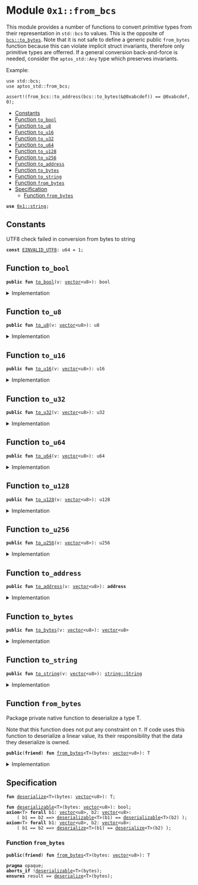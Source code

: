 
<a name="0x1_from_bcs"></a>

# Module `0x1::from_bcs`

This module provides a number of functions to convert _primitive_ types from their representation in <code>std::bcs</code>
to values. This is the opposite of <code><a href="../../move-stdlib/doc/bcs.md#0x1_bcs_to_bytes">bcs::to_bytes</a></code>. Note that it is not safe to define a generic public <code>from_bytes</code>
function because this can violate implicit struct invariants, therefore only primitive types are offerred. If
a general conversion back-and-force is needed, consider the <code>aptos_std::Any</code> type which preserves invariants.

Example:
```
use std::bcs;
use aptos_std::from_bcs;

assert!(from_bcs::to_address(bcs::to_bytes(&@0xabcdef)) == @0xabcdef, 0);
```


-  [Constants](#@Constants_0)
-  [Function `to_bool`](#0x1_from_bcs_to_bool)
-  [Function `to_u8`](#0x1_from_bcs_to_u8)
-  [Function `to_u16`](#0x1_from_bcs_to_u16)
-  [Function `to_u32`](#0x1_from_bcs_to_u32)
-  [Function `to_u64`](#0x1_from_bcs_to_u64)
-  [Function `to_u128`](#0x1_from_bcs_to_u128)
-  [Function `to_u256`](#0x1_from_bcs_to_u256)
-  [Function `to_address`](#0x1_from_bcs_to_address)
-  [Function `to_bytes`](#0x1_from_bcs_to_bytes)
-  [Function `to_string`](#0x1_from_bcs_to_string)
-  [Function `from_bytes`](#0x1_from_bcs_from_bytes)
-  [Specification](#@Specification_1)
    -  [Function `from_bytes`](#@Specification_1_from_bytes)


<pre><code><b>use</b> <a href="../../move-stdlib/doc/string.md#0x1_string">0x1::string</a>;
</code></pre>



<a name="@Constants_0"></a>

## Constants


<a name="0x1_from_bcs_EINVALID_UTF8"></a>

UTF8 check failed in conversion from bytes to string


<pre><code><b>const</b> <a href="from_bcs.md#0x1_from_bcs_EINVALID_UTF8">EINVALID_UTF8</a>: u64 = 1;
</code></pre>



<a name="0x1_from_bcs_to_bool"></a>

## Function `to_bool`



<pre><code><b>public</b> <b>fun</b> <a href="from_bcs.md#0x1_from_bcs_to_bool">to_bool</a>(v: <a href="../../move-stdlib/doc/vector.md#0x1_vector">vector</a>&lt;u8&gt;): bool
</code></pre>



<details>
<summary>Implementation</summary>


<pre><code><b>public</b> <b>fun</b> <a href="from_bcs.md#0x1_from_bcs_to_bool">to_bool</a>(v: <a href="../../move-stdlib/doc/vector.md#0x1_vector">vector</a>&lt;u8&gt;): bool {
    <a href="from_bcs.md#0x1_from_bcs_from_bytes">from_bytes</a>&lt;bool&gt;(v)
}
</code></pre>



</details>

<a name="0x1_from_bcs_to_u8"></a>

## Function `to_u8`



<pre><code><b>public</b> <b>fun</b> <a href="from_bcs.md#0x1_from_bcs_to_u8">to_u8</a>(v: <a href="../../move-stdlib/doc/vector.md#0x1_vector">vector</a>&lt;u8&gt;): u8
</code></pre>



<details>
<summary>Implementation</summary>


<pre><code><b>public</b> <b>fun</b> <a href="from_bcs.md#0x1_from_bcs_to_u8">to_u8</a>(v: <a href="../../move-stdlib/doc/vector.md#0x1_vector">vector</a>&lt;u8&gt;): u8 {
    <a href="from_bcs.md#0x1_from_bcs_from_bytes">from_bytes</a>&lt;u8&gt;(v)
}
</code></pre>



</details>

<a name="0x1_from_bcs_to_u16"></a>

## Function `to_u16`



<pre><code><b>public</b> <b>fun</b> <a href="from_bcs.md#0x1_from_bcs_to_u16">to_u16</a>(v: <a href="../../move-stdlib/doc/vector.md#0x1_vector">vector</a>&lt;u8&gt;): u16
</code></pre>



<details>
<summary>Implementation</summary>


<pre><code><b>public</b> <b>fun</b> <a href="from_bcs.md#0x1_from_bcs_to_u16">to_u16</a>(v: <a href="../../move-stdlib/doc/vector.md#0x1_vector">vector</a>&lt;u8&gt;): u16 {
    <a href="from_bcs.md#0x1_from_bcs_from_bytes">from_bytes</a>&lt;u16&gt;(v)
}
</code></pre>



</details>

<a name="0x1_from_bcs_to_u32"></a>

## Function `to_u32`



<pre><code><b>public</b> <b>fun</b> <a href="from_bcs.md#0x1_from_bcs_to_u32">to_u32</a>(v: <a href="../../move-stdlib/doc/vector.md#0x1_vector">vector</a>&lt;u8&gt;): u32
</code></pre>



<details>
<summary>Implementation</summary>


<pre><code><b>public</b> <b>fun</b> <a href="from_bcs.md#0x1_from_bcs_to_u32">to_u32</a>(v: <a href="../../move-stdlib/doc/vector.md#0x1_vector">vector</a>&lt;u8&gt;): u32 {
    <a href="from_bcs.md#0x1_from_bcs_from_bytes">from_bytes</a>&lt;u32&gt;(v)
}
</code></pre>



</details>

<a name="0x1_from_bcs_to_u64"></a>

## Function `to_u64`



<pre><code><b>public</b> <b>fun</b> <a href="from_bcs.md#0x1_from_bcs_to_u64">to_u64</a>(v: <a href="../../move-stdlib/doc/vector.md#0x1_vector">vector</a>&lt;u8&gt;): u64
</code></pre>



<details>
<summary>Implementation</summary>


<pre><code><b>public</b> <b>fun</b> <a href="from_bcs.md#0x1_from_bcs_to_u64">to_u64</a>(v: <a href="../../move-stdlib/doc/vector.md#0x1_vector">vector</a>&lt;u8&gt;): u64 {
    <a href="from_bcs.md#0x1_from_bcs_from_bytes">from_bytes</a>&lt;u64&gt;(v)
}
</code></pre>



</details>

<a name="0x1_from_bcs_to_u128"></a>

## Function `to_u128`



<pre><code><b>public</b> <b>fun</b> <a href="from_bcs.md#0x1_from_bcs_to_u128">to_u128</a>(v: <a href="../../move-stdlib/doc/vector.md#0x1_vector">vector</a>&lt;u8&gt;): u128
</code></pre>



<details>
<summary>Implementation</summary>


<pre><code><b>public</b> <b>fun</b> <a href="from_bcs.md#0x1_from_bcs_to_u128">to_u128</a>(v: <a href="../../move-stdlib/doc/vector.md#0x1_vector">vector</a>&lt;u8&gt;): u128 {
    <a href="from_bcs.md#0x1_from_bcs_from_bytes">from_bytes</a>&lt;u128&gt;(v)
}
</code></pre>



</details>

<a name="0x1_from_bcs_to_u256"></a>

## Function `to_u256`



<pre><code><b>public</b> <b>fun</b> <a href="from_bcs.md#0x1_from_bcs_to_u256">to_u256</a>(v: <a href="../../move-stdlib/doc/vector.md#0x1_vector">vector</a>&lt;u8&gt;): u256
</code></pre>



<details>
<summary>Implementation</summary>


<pre><code><b>public</b> <b>fun</b> <a href="from_bcs.md#0x1_from_bcs_to_u256">to_u256</a>(v: <a href="../../move-stdlib/doc/vector.md#0x1_vector">vector</a>&lt;u8&gt;): u256 {
    <a href="from_bcs.md#0x1_from_bcs_from_bytes">from_bytes</a>&lt;u256&gt;(v)
}
</code></pre>



</details>

<a name="0x1_from_bcs_to_address"></a>

## Function `to_address`



<pre><code><b>public</b> <b>fun</b> <a href="from_bcs.md#0x1_from_bcs_to_address">to_address</a>(v: <a href="../../move-stdlib/doc/vector.md#0x1_vector">vector</a>&lt;u8&gt;): <b>address</b>
</code></pre>



<details>
<summary>Implementation</summary>


<pre><code><b>public</b> <b>fun</b> <a href="from_bcs.md#0x1_from_bcs_to_address">to_address</a>(v: <a href="../../move-stdlib/doc/vector.md#0x1_vector">vector</a>&lt;u8&gt;): <b>address</b> {
    <a href="from_bcs.md#0x1_from_bcs_from_bytes">from_bytes</a>&lt;<b>address</b>&gt;(v)
}
</code></pre>



</details>

<a name="0x1_from_bcs_to_bytes"></a>

## Function `to_bytes`



<pre><code><b>public</b> <b>fun</b> <a href="from_bcs.md#0x1_from_bcs_to_bytes">to_bytes</a>(v: <a href="../../move-stdlib/doc/vector.md#0x1_vector">vector</a>&lt;u8&gt;): <a href="../../move-stdlib/doc/vector.md#0x1_vector">vector</a>&lt;u8&gt;
</code></pre>



<details>
<summary>Implementation</summary>


<pre><code><b>public</b> <b>fun</b> <a href="from_bcs.md#0x1_from_bcs_to_bytes">to_bytes</a>(v: <a href="../../move-stdlib/doc/vector.md#0x1_vector">vector</a>&lt;u8&gt;): <a href="../../move-stdlib/doc/vector.md#0x1_vector">vector</a>&lt;u8&gt; {
    <a href="from_bcs.md#0x1_from_bcs_from_bytes">from_bytes</a>&lt;<a href="../../move-stdlib/doc/vector.md#0x1_vector">vector</a>&lt;u8&gt;&gt;(v)
}
</code></pre>



</details>

<a name="0x1_from_bcs_to_string"></a>

## Function `to_string`



<pre><code><b>public</b> <b>fun</b> <a href="from_bcs.md#0x1_from_bcs_to_string">to_string</a>(v: <a href="../../move-stdlib/doc/vector.md#0x1_vector">vector</a>&lt;u8&gt;): <a href="../../move-stdlib/doc/string.md#0x1_string_String">string::String</a>
</code></pre>



<details>
<summary>Implementation</summary>


<pre><code><b>public</b> <b>fun</b> <a href="from_bcs.md#0x1_from_bcs_to_string">to_string</a>(v: <a href="../../move-stdlib/doc/vector.md#0x1_vector">vector</a>&lt;u8&gt;): String {
    // To make this safe, we need <b>to</b> evaluate the utf8 <b>invariant</b>.
    <b>let</b> s = <a href="from_bcs.md#0x1_from_bcs_from_bytes">from_bytes</a>&lt;String&gt;(v);
    <b>assert</b>!(<a href="../../move-stdlib/doc/string.md#0x1_string_internal_check_utf8">string::internal_check_utf8</a>(<a href="../../move-stdlib/doc/string.md#0x1_string_bytes">string::bytes</a>(&s)), <a href="from_bcs.md#0x1_from_bcs_EINVALID_UTF8">EINVALID_UTF8</a>);
    s
}
</code></pre>



</details>

<a name="0x1_from_bcs_from_bytes"></a>

## Function `from_bytes`

Package private native function to deserialize a type T.

Note that this function does not put any constraint on <code>T</code>. If code uses this function to
deserialize a linear value, its their responsibility that the data they deserialize is
owned.


<pre><code><b>public</b>(<b>friend</b>) <b>fun</b> <a href="from_bcs.md#0x1_from_bcs_from_bytes">from_bytes</a>&lt;T&gt;(bytes: <a href="../../move-stdlib/doc/vector.md#0x1_vector">vector</a>&lt;u8&gt;): T
</code></pre>



<details>
<summary>Implementation</summary>


<pre><code><b>public</b>(<b>friend</b>) <b>native</b> <b>fun</b> <a href="from_bcs.md#0x1_from_bcs_from_bytes">from_bytes</a>&lt;T&gt;(bytes: <a href="../../move-stdlib/doc/vector.md#0x1_vector">vector</a>&lt;u8&gt;): T;
</code></pre>



</details>

<a name="@Specification_1"></a>

## Specification



<a name="0x1_from_bcs_deserialize"></a>


<pre><code><b>fun</b> <a href="from_bcs.md#0x1_from_bcs_deserialize">deserialize</a>&lt;T&gt;(bytes: <a href="../../move-stdlib/doc/vector.md#0x1_vector">vector</a>&lt;u8&gt;): T;
<a name="0x1_from_bcs_deserializable"></a>
<b>fun</b> <a href="from_bcs.md#0x1_from_bcs_deserializable">deserializable</a>&lt;T&gt;(bytes: <a href="../../move-stdlib/doc/vector.md#0x1_vector">vector</a>&lt;u8&gt;): bool;
<b>axiom</b>&lt;T&gt; <b>forall</b> b1: <a href="../../move-stdlib/doc/vector.md#0x1_vector">vector</a>&lt;u8&gt;, b2: <a href="../../move-stdlib/doc/vector.md#0x1_vector">vector</a>&lt;u8&gt;:
    ( b1 == b2 ==&gt; <a href="from_bcs.md#0x1_from_bcs_deserializable">deserializable</a>&lt;T&gt;(b1) == <a href="from_bcs.md#0x1_from_bcs_deserializable">deserializable</a>&lt;T&gt;(b2) );
<b>axiom</b>&lt;T&gt; <b>forall</b> b1: <a href="../../move-stdlib/doc/vector.md#0x1_vector">vector</a>&lt;u8&gt;, b2: <a href="../../move-stdlib/doc/vector.md#0x1_vector">vector</a>&lt;u8&gt;:
    ( b1 == b2 ==&gt; <a href="from_bcs.md#0x1_from_bcs_deserialize">deserialize</a>&lt;T&gt;(b1) == <a href="from_bcs.md#0x1_from_bcs_deserialize">deserialize</a>&lt;T&gt;(b2) );
</code></pre>



<a name="@Specification_1_from_bytes"></a>

### Function `from_bytes`


<pre><code><b>public</b>(<b>friend</b>) <b>fun</b> <a href="from_bcs.md#0x1_from_bcs_from_bytes">from_bytes</a>&lt;T&gt;(bytes: <a href="../../move-stdlib/doc/vector.md#0x1_vector">vector</a>&lt;u8&gt;): T
</code></pre>




<pre><code><b>pragma</b> opaque;
<b>aborts_if</b> !<a href="from_bcs.md#0x1_from_bcs_deserializable">deserializable</a>&lt;T&gt;(bytes);
<b>ensures</b> result == <a href="from_bcs.md#0x1_from_bcs_deserialize">deserialize</a>&lt;T&gt;(bytes);
</code></pre>


[move-book]: https://aptos.dev/move/book/SUMMARY
